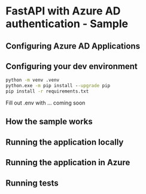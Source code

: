# FastAPI with Azure AD authentication - Sample

## Configuring Azure AD Applications

## Configuring your dev environment

```cmd
python -m venv .venv
python.exe -m pip install --upgrade pip
pip install -r requirements.txt
```

Fill out .env with ... coming soon

## How the sample works

## Running the application locally

## Running the application in Azure

## Running tests
